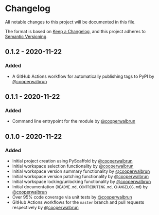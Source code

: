 # Changelog

All notable changes to this project will be documented in this file.

The format is based on [Keep a Changelog](https://keepachangelog.com/en/1.0.0/),
and this project adheres to [Semantic Versioning](https://semver.org/spec/v2.0.0.html).

## 0.1.2 - 2020-11-22

### Added

* A GitHub Actions workflow for automatically publishing tags to PyPI by [@cooperwalbrun](https://github.com/cooperwalbrun)

## 0.1.1 - 2020-11-22

### Added

* Command line entrypoint for the module by [@cooperwalbrun](https://github.com/cooperwalbrun)

## 0.1.0 - 2020-11-22

### Added

* Initial project creation using PyScaffold by [@cooperwalbrun](https://github.com/cooperwalbrun)
* Initial workspace selection functionality by [@cooperwalbrun](https://github.com/cooperwalbrun)
* Initial workspace version summary functionality by [@cooperwalbrun](https://github.com/cooperwalbrun)
* Initial workspace version patching functionality by [@cooperwalbrun](https://github.com/cooperwalbrun)
* Initial workspace locking/unlocking functionality by [@cooperwalbrun](https://github.com/cooperwalbrun)
* Initial documentation (`README.md`, `CONTRIBUTING.md`, `CHANGELOG.md`) by [@cooperwalbrun](https://github.com/cooperwalbrun)
* Over 95% code coverage via unit tests by [@cooperwalbrun](https://github.com/cooperwalbrun)
* GitHub Actions workflows for the `master` branch and pull requests respectively by [@cooperwalbrun](https://github.com/cooperwalbrun)


